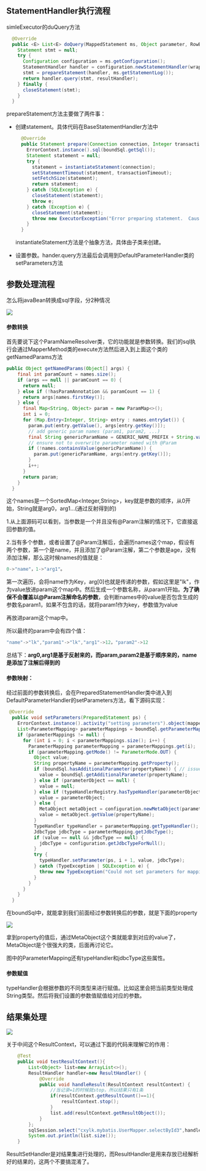 ## StatementHandler执行流程

simleExecutor的duQuery方法

~~~java
  @Override
  public <E> List<E> doQuery(MappedStatement ms, Object parameter, RowBounds rowBounds, ResultHandler resultHandler, BoundSql boundSql) throws SQLException {
    Statement stmt = null;
    try {
      Configuration configuration = ms.getConfiguration();
      StatementHandler handler = configuration.newStatementHandler(wrapper, ms, parameter, rowBounds, resultHandler, boundSql);
      stmt = prepareStatement(handler, ms.getStatementLog());
      return handler.query(stmt, resultHandler);
    } finally {
      closeStatement(stmt);
    }
  }
~~~

prepareStatement方法主要做了两件事：

* 创建statement。具体代码在BaseStatementHandler方法中

  ~~~java
    @Override
    public Statement prepare(Connection connection, Integer transactionTimeout) throws SQLException {
      ErrorContext.instance().sql(boundSql.getSql());
      Statement statement = null;
      try {
        statement = instantiateStatement(connection);
        setStatementTimeout(statement, transactionTimeout);
        setFetchSize(statement);
        return statement;
      } catch (SQLException e) {
        closeStatement(statement);
        throw e;
      } catch (Exception e) {
        closeStatement(statement);
        throw new ExecutorException("Error preparing statement.  Cause: " + e, e);
      }
    }
  ~~~

  instantiateStatement方法是个抽象方法，具体由子类来创建。

* 设置参数。hander.query方法最后会调用到DefaultParameterHandler类的setParameters方法

## 参数处理流程

怎么将javaBean转换成sql字段，分2种情况

![](https://z3.ax1x.com/2021/03/25/6XJuvR.png)

#### 参数转换

首先要说下这个ParamNameResolver类，它的功能就是参数转换。我们的sql执行会通过MapperMethod类的execute方法然后进入到上面这个类的getNamedParams方法

~~~java
public Object getNamedParams(Object[] args) {
    final int paramCount = names.size();
    if (args == null || paramCount == 0) {
      return null;
    } else if (!hasParamAnnotation && paramCount == 1) {
      return args[names.firstKey()];
    } else {
      final Map<String, Object> param = new ParamMap<>();
      int i = 0;
      for (Map.Entry<Integer, String> entry : names.entrySet()) {
        param.put(entry.getValue(), args[entry.getKey()]);
        // add generic param names (param1, param2, ...)
        final String genericParamName = GENERIC_NAME_PREFIX + String.valueOf(i + 1);
        // ensure not to overwrite parameter named with @Param
        if (!names.containsValue(genericParamName)) {
          param.put(genericParamName, args[entry.getKey()]);
        }
        i++;
      }
      return param;
    }
  }
~~~

这个names是一个SortedMap<Integer,String>，key就是参数的顺序，从0开始，String就是arg0，arg1...(通过反射得到的)

1.从上面源码可以看到，当参数是一个并且没有@Param注解的情况下，它直接返回参数的值。

2.当有多个参数，或者设置了@Param注解后，会遍历names这个map，假设有两个参数，第一个是name，并且添加了@Param注解，第二个参数是age，没有添加注解，那么这时候names的值就是：

~~~java
0->"name"，1->"arg1"。
~~~

第一次遍历，会将name作为Key，arg[0]也就是传递的参数，假如这里是"lk"，作为value放进param这个map中。然后生成一个参数名称，从param1开始。**为了确保不会覆盖以@Param注解命名的参数**，会判断names中的value是否包含生成的参数名param1，如果不包含的话，就将param1作为key，参数值为value

再放进param这个map中。

所以最终的param中会有四个值：

~~~java
"name"->"lk","param1"->"lk","arg1"->12，"param2"->12
~~~

总结下：**arg0,arg1是基于反射来的，而param,param2是基于顺序来的，name是添加了注解后得到的**

#### 参数映射：

经过前面的参数转换后，会在PreparedStatementHandler类中进入到DefaultParameterHandler的setParameters方法，看下源码实现：

~~~java
 @Override
  public void setParameters(PreparedStatement ps) {
    ErrorContext.instance().activity("setting parameters").object(mappedStatement.getParameterMap().getId());
    List<ParameterMapping> parameterMappings = boundSql.getParameterMappings();
    if (parameterMappings != null) {
      for (int i = 0; i < parameterMappings.size(); i++) {
        ParameterMapping parameterMapping = parameterMappings.get(i);
        if (parameterMapping.getMode() != ParameterMode.OUT) {
          Object value;
          String propertyName = parameterMapping.getProperty();
          if (boundSql.hasAdditionalParameter(propertyName)) { // issue #448 ask first for additional params
            value = boundSql.getAdditionalParameter(propertyName);
          } else if (parameterObject == null) {
            value = null;
          } else if (typeHandlerRegistry.hasTypeHandler(parameterObject.getClass())) {
            value = parameterObject;
          } else {
            MetaObject metaObject = configuration.newMetaObject(parameterObject);
            value = metaObject.getValue(propertyName);
          }
          TypeHandler typeHandler = parameterMapping.getTypeHandler();
          JdbcType jdbcType = parameterMapping.getJdbcType();
          if (value == null && jdbcType == null) {
            jdbcType = configuration.getJdbcTypeForNull();
          }
          try {
            typeHandler.setParameter(ps, i + 1, value, jdbcType);
          } catch (TypeException | SQLException e) {
            throw new TypeException("Could not set parameters for mapping: " + parameterMapping + ". Cause: " + e, e);
          }
        }
      }
    }
  }
~~~

在boundSql中，就能拿到我们前面经过参数转换后的参数，就是下面的property

![](https://z3.ax1x.com/2021/03/25/6Xwv1U.png)

拿到property的值后，通过MetaObject这个类就能拿到对应的value了，MetaObject是个很强大的类，后面再讨论它。

图中的ParameterMapping还有typeHandler和jdbcType这些属性。

#### 参数赋值

typeHandler会根据参数的不同类型来进行赋值。比如这里会把当前类型处理成String类型。然后将我们设置的参数值赋值给对应的参数。

## 结果集处理

![](https://z3.ax1x.com/2021/03/25/6XyZmF.png)

关于中间这个ResultContext，可以通过下面的代码来理解它的作用：

~~~java
	@Test
    public void testResultContext(){
        List<Object> list=new ArrayList<>();
        ResultHandler handler=new ResultHandler() {
            @Override
            public void handleResult(ResultContext resultContext) {
                //当记录=1的时候就stop，所以结果只有1条
                if(resultContext.getResultCount()==1){
                    resultContext.stop();
                }
                list.add(resultContext.getResultObject());
            }
        };
        sqlSession.select("cxylk.mybatis.UserMapper.selectById3",handler);
        System.out.println(list.size());
    }
~~~

ResultSetHandler是对结果集进行处理的，而ResultHandler是用来存放已经解析好的结果的，这两个不要搞混淆了。